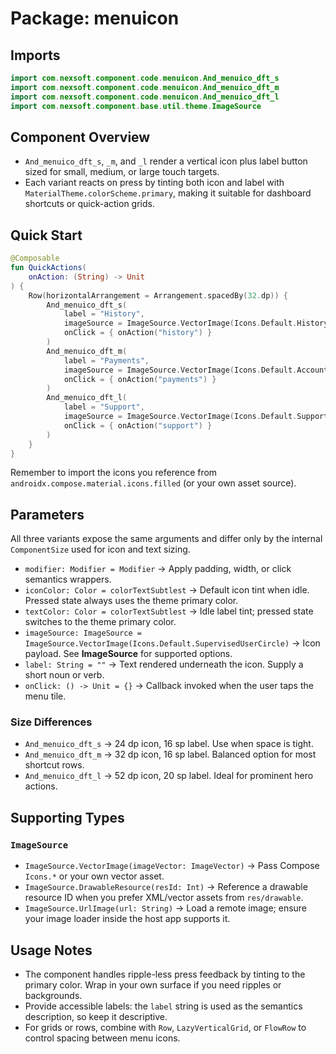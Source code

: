 # Package: menuicon

## Imports
```kotlin
import com.nexsoft.component.code.menuicon.And_menuico_dft_s
import com.nexsoft.component.code.menuicon.And_menuico_dft_m
import com.nexsoft.component.code.menuicon.And_menuico_dft_l
import com.nexsoft.component.base.util.theme.ImageSource
```

## Component Overview
- `And_menuico_dft_s`, `_m`, and `_l` render a vertical icon plus label button sized for small, medium, or large touch targets.
- Each variant reacts on press by tinting both icon and label with `MaterialTheme.colorScheme.primary`, making it suitable for dashboard shortcuts or quick-action grids.

## Quick Start
```kotlin
@Composable
fun QuickActions(
    onAction: (String) -> Unit
) {
    Row(horizontalArrangement = Arrangement.spacedBy(32.dp)) {
        And_menuico_dft_s(
            label = "History",
            imageSource = ImageSource.VectorImage(Icons.Default.History),
            onClick = { onAction("history") }
        )
        And_menuico_dft_m(
            label = "Payments",
            imageSource = ImageSource.VectorImage(Icons.Default.AccountBalanceWallet),
            onClick = { onAction("payments") }
        )
        And_menuico_dft_l(
            label = "Support",
            imageSource = ImageSource.VectorImage(Icons.Default.SupportAgent),
            onClick = { onAction("support") }
        )
    }
}
```
Remember to import the icons you reference from `androidx.compose.material.icons.filled` (or your own asset source).

## Parameters
All three variants expose the same arguments and differ only by the internal `ComponentSize` used for icon and text sizing.

- `modifier: Modifier = Modifier` -> Apply padding, width, or click semantics wrappers.
- `iconColor: Color = colorTextSubtlest` -> Default icon tint when idle. Pressed state always uses the theme primary color.
- `textColor: Color = colorTextSubtlest` -> Idle label tint; pressed state switches to the theme primary color.
- `imageSource: ImageSource = ImageSource.VectorImage(Icons.Default.SupervisedUserCircle)` -> Icon payload. See **ImageSource** for supported options.
- `label: String = ""` -> Text rendered underneath the icon. Supply a short noun or verb.
- `onClick: () -> Unit = {}` -> Callback invoked when the user taps the menu tile.

### Size Differences
- `And_menuico_dft_s` -> 24 dp icon, 16 sp label. Use when space is tight.
- `And_menuico_dft_m` -> 32 dp icon, 16 sp label. Balanced option for most shortcut rows.
- `And_menuico_dft_l` -> 52 dp icon, 20 sp label. Ideal for prominent hero actions.

## Supporting Types
### `ImageSource`
- `ImageSource.VectorImage(imageVector: ImageVector)` -> Pass Compose `Icons.*` or your own vector asset.
- `ImageSource.DrawableResource(resId: Int)` -> Reference a drawable resource ID when you prefer XML/vector assets from `res/drawable`.
- `ImageSource.UrlImage(url: String)` -> Load a remote image; ensure your image loader inside the host app supports it.

## Usage Notes
- The component handles ripple-less press feedback by tinting to the primary color. Wrap in your own surface if you need ripples or backgrounds.
- Provide accessible labels: the `label` string is used as the semantics description, so keep it descriptive.
- For grids or rows, combine with `Row`, `LazyVerticalGrid`, or `FlowRow` to control spacing between menu icons.
